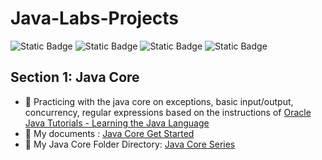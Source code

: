 # Java-Labs-Projects 
![Static Badge](https://img.shields.io/badge/Java-blue?logo=openjdk&labelColor=white) ![Static Badge](https://img.shields.io/badge/Spring-green?logo=spring&logoColor=white) ![Static Badge](https://img.shields.io/badge/Spring_Boot-green?logo=springboot&logoColor=white) ![Static Badge](https://img.shields.io/badge/Spring_Security-green?logo=springsecurity&logoColor=white)

## Section 1: Java Core
- 🧠 Practicing with the java core on exceptions, basic input/output, concurrency, regular expressions based on the instructions of [Oracle Java Tutorials - Learning the Java Language](https://docs.oracle.com/javase/tutorial/java/index.html)
- 📑 My documents : [Java Core Get Started](https://isha-docs-java-lab.vercel.app/spaces/section-1-java-core/part-1-get-started/1-java-get-started/)
- 📁 My Java Core Folder Directory: [Java Core Series](https://github.com/HanhNg23/Java-Lab-Projects/tree/098af1f4a70baee9d0d71c594fc3f40b66313d89/Java-Core)


